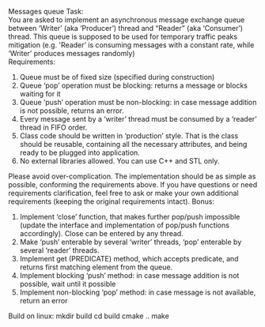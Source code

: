 Messages queue Task:  
You are asked to implement an asynchronous message exchange queue between ‘Writer’ (aka ‘Producer’) 
thread and “Reader” (aka ‘Consumer’) thread. This queue is supposed to be used for temporary traffic peaks 
mitigation  (e.g. 'Reader’ is consuming messages with a constant rate, while ‘Writer’ produces messages 
randomly)  
Requirements:  
1. Queue must be of fixed size (specified during construction) 
2. Queue ‘pop’ operation must be blocking: returns a message or blocks waiting for it 
3. Queue ‘push’ operation must be non-blocking:  in case message addition  is not possible, returns an 
error. 
4. Every message sent by a ‘writer’ thread must be consumed by a ‘reader’ thread in FIFO order. 
5. Class code should be written in ‘production’ style. That is the class should be reusable, containing all 
the necessary attributes, and being ready to be plugged into application. 
6. No external libraries allowed. You can use C++ and STL only. 
 
Please  avoid  over-complication.  The  implementation  should  be  as  simple  as  possible,  conforming  the 
requirements above. If you have questions or  need requirements clarification, feel free  to ask or  make your 
own additional requirements (keeping the original requirements intact). 
Bonus: 
1. Implement  ‘close’  function,  that  makes  further  pop/push  impossible  (update  the  interface  and 
implementation of pop/push functions accordingly). Close can be entered by any thread. 
2. Make ‘push’ enterable by several ‘writer’ threads, ‘pop’ enterable by several ‘reader’ threads. 
3. Implement  get  (PREDICATE)  method,  which  accepts  predicate,  and  returns  first  matching  element 
from the queue. 
4. Implement blocking ‘push’ method: in case message addition is not possible, wait until it possible 
5. Implement non-blocking ‘pop’ method: in case message is not available, return an error 


Build on linux:
mkdir build
cd build
cmake ..
make
